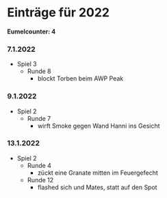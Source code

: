 # Einträge für 2022

**Eumelcounter: 4**

### 7.1.2022

- Spiel 3
  - Runde 8
    - blockt Torben beim AWP Peak

### 9.1.2022

- Spiel 2
  - Runde 7
    - wirft Smoke gegen Wand Hanni ins Gesicht

### 13.1.2022

- Spiel 2
  - Runde 4
    - zückt eine Granate mitten im Feuergefecht
  - Runde 12
    - flashed sich und Mates, statt auf den Spot